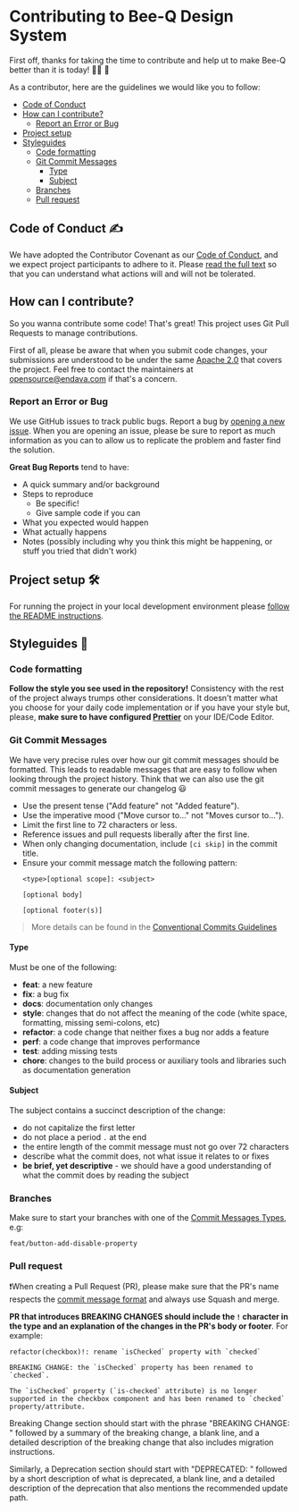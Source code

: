 # Contributing to Bee-Q Design System

First off, thanks for taking the time to contribute and help ut to make Bee-Q better than it is today! 💪😁 🎉

As a contributor, here are the guidelines we would like you to follow:

  - [Code of Conduct](#code-of-conduct)
  - [How can I contribute?](#how-can-i-contribute)
    - [Report an Error or Bug](#report-an-error-or-bug)
  - [Project setup](#project-setup)
  - [Styleguides](#styleguides)
    - [Code formatting](#code-formatting)
    - [Git Commit Messages](#git-commit-messages)
      - [Type](#type)
      - [Subject](#subject)
    - [Branches](#branches)
    - [Pull request](#pull-request)

## <a name="code-of-conduct"></a> Code of Conduct ✍️

We have adopted the Contributor Covenant as our [Code of Conduct](https://www.contributor-covenant.org/), and we expect project participants to adhere to it. Please [read the full text](./CODE_OF_CONDUCT.md) so that you can understand what actions will and will not be tolerated.

## <a name="how-can-i-contribute"></a> How can I contribute?

So you wanna contribute some code! That's great! This project uses Git Pull Requests to manage contributions. 

First of all, please be aware that when you submit code changes, your submissions are understood to be under the same [Apache 2.0](https://choosealicense.com/licenses/apache-2.0/) that covers the project. Feel free to contact the maintainers at [opensource@endava.com](opensource@endava.com) if that's a concern.

### <a name="report-an-error-or-bug"></a> Report an Error or Bug

We use GitHub issues to track public bugs. Report a bug by [opening a new issue](issues/new/choose). When you are opening an issue, please be sure to report as much information as you can to allow us to replicate the problem and faster find the solution.

**Great Bug Reports** tend to have:

- A quick summary and/or background
- Steps to reproduce
  - Be specific!
  - Give sample code if you can
- What you expected would happen
- What actually happens
- Notes (possibly including why you think this might be happening, or stuff you tried that didn't work)

## <a name="project-setup"></a> Project setup 🛠

For running the project in your local development environment please [follow the README instructions](README.md).

## <a name="styleguides"></a> Styleguides 🎨

### <a name="code-formatting"></a> Code formatting

**Follow the style you see used in the repository!** Consistency with the rest of the project always trumps other considerations. It doesn't matter what you choose for your daily code implementation or if you have your style but, please, **make sure to have configured [Prettier](https://prettier.io/)** on your IDE/Code Editor.

### <a name="git-commit-messages"></a> Git Commit Messages

We have very precise rules over how our git commit messages should be formatted. This leads to readable messages that are easy to follow when looking through the project history. Think that we can also use the git commit messages to generate our changelog 😃

* Use the present tense ("Add feature" not "Added feature").
* Use the imperative mood ("Move cursor to..." not "Moves cursor to...").
* Limit the first line to 72 characters or less.
* Reference issues and pull requests liberally after the first line.
* When only changing documentation, include `[ci skip]` in the commit title.
* Ensure your commit message match the following pattern:
  ```
  <type>[optional scope]: <subject>

  [optional body]

  [optional footer(s)]
  ```

> More details can be found in the [Conventional Commits Guidelines](https://www.conventionalcommits.org/en/v1.0.0/#summary)

#### <a name="type"></a> Type

Must be one of the following:
- **feat**: a new feature
- **fix**: a bug fix
- **docs**: documentation only changes
- **style**: changes that do not affect the meaning of the code (white space, formatting, missing semi-colons, etc)
- **refactor**: a code change that neither fixes a bug nor adds a feature
- **perf**: a code change that improves performance
- **test**: adding missing tests
- **chore**: changes to the build process or auxiliary tools and libraries such as documentation generation

#### <a name="subject"></a> Subject

The subject contains a succinct description of the change:
- do not capitalize the first letter
- do not place a period `.` at the end
- the entire length of the commit message must not go over 72 characters
- describe what the commit does, not what issue it relates to or fixes
- **be brief, yet descriptive** - we should have a good understanding of what the commit does by reading the subject

### <a name="branches"></a> Branches

Make sure to start your branches with one of the [Commit Messages Types](#type), e.g:

```
feat/button-add-disable-property
```

### <a name="pull-request"></a> Pull request

❗️When creating a Pull Request (PR), please make sure that the PR's name respects the [commit message format](#git-commit-messages) and always use Squash and merge.

**PR that introduces BREAKING CHANGES should include the `!` character in the type and an explanation of the changes in the PR's body or footer**. For example:

```
refactor(checkbox)!: rename `isChecked` property with `checked`

BREAKING CHANGE: the `isChecked` property has been renamed to `checked`.

The `isChecked` property (`is-checked` attribute) is no longer supported in the checkbox component and has been renamed to `checked` property/attribute.
```

Breaking Change section should start with the phrase "BREAKING CHANGE: " followed by a summary of the breaking change, a blank line, and a detailed description of the breaking change that also includes migration instructions.

Similarly, a Deprecation section should start with "DEPRECATED: " followed by a short description of what is deprecated, a blank line, and a detailed description of the deprecation that also mentions the recommended update path.
